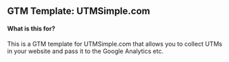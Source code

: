## GTM Template: UTMSimple.com 

#### What is this for?
This is a GTM template for UTMSimple.com that allows you to collect UTMs  in your website and pass it to the Google Analytics etc.